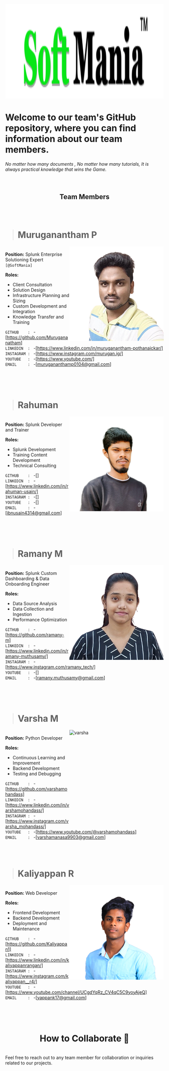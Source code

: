 <img src="https://raw.githubusercontent.com/SoftManiaTech/.github/main/softmania%20banner%20images/SoftMania_LOGO_TM.png" alt="Image Description" style="width: 1000px; height: 300px;"> <br/>                                          

# Welcome to our team's GitHub repository, where you can find information about our team members.
###### No matter how many documents , No matter how many tutorials, It is always practical knowledge that wins the Game. <br/><br/><br/>

<h2 align="center"> Team Members</h2> <br/> <br/>

> # Muruganantham P <br/>

<img align="right" src="https://github.com/SoftManiaTech/.github/blob/main/softmania%20team%20photos/muruganantham.png" alt="muruganantham" width="300" height="300"> <br/>
**Position:** Splunk Enterprise Solutioning Expert `[@SoftMania]` <br/>

**Roles:** 
- Client Consultation
- Solution Design
- Infrastructure Planning and Sizing
- Custom Development and Integration
- Knowledge Transfer and Training

`GITHUB    : ` -[https://github.com/Murugananatham] <br/>
`LINKEDIN  : ` -[https://www.linkedin.com/in/muruganantham-pothanaickar/] <br/>
`INSTAGRAM : ` -[https://www.instagram.com/murugan.ig/] <br/>
`YOUTUBE   : ` -[https://www.youtube.com/] <br/>
`EMAIL     : ` -[murugananthamp0104@gmail.com] <br/>

<br/>
<br/><br/>

> # Rahuman <br/>
<img align="right" src="https://github.com/SoftManiaTech/.github/blob/main/softmania%20team%20photos/rahuman.png" alt="rahuman" width="300" height="300"> <br/>
**Position:** Splunk Developer and Trainer  <br/>

**Roles:** 
- Splunk Development
- Training Content Development
- Technical Consulting

`GITHUB    : ` -[] <br/>
`LINKEDIN  : ` -[https://www.linkedin.com/in/rahuman-usain/] <br/>
`INSTAGRAM : ` -[] <br/>
`YOUTUBE   : ` -[] <br/>
`EMAIL     : ` -[ibnusain4314@gmail.com] <br/>

<br/>
<br/><br/> 

> # Ramany M <br/>
<img align="right" src="https://github.com/SoftManiaTech/.github/blob/main/softmania%20team%20photos/ramany.png" alt="ramany" width="300" height="300"> <br/>
**Position:** Splunk Custom Dashboarding & Data Onboarding Engineer <br/>

**Roles:** 
- Data Source Analysis
- Data Collection and Ingestion
- Performance Optimization

`GITHUB    : ` -[https://github.com/ramany-m] <br/>
`LINKEDIN  : ` -[https://www.linkedin.com/in/ramany-muthusamy/] <br/>
`INSTAGRAM : ` -[https://www.instagram.com/ramany_tech/] <br/>
`YOUTUBE   : ` -[] <br/>
`EMAIL     : ` -[ramany.muthusamy@gmail.com] <br/>

  <br/>
<br/><br/>

> # Varsha M <br/>
<img align="right" src="https://github.com/SoftManiaTech/.github/blob/main/softmania%20team%20photos/varsha.png" alt="varsha" width="300" height="300"> <br/>
**Position:** Python Developer <br/>

**Roles:** 
- Continuous Learning and Improvement
- Backend Development
- Testing and Debugging

`GITHUB    : ` -[https://github.com/varshamohandass] <br/>
`LINKEDIN  : ` -[https://www.linkedin.com/in/varshamohandass/] <br/>
`INSTAGRAM : ` -[https://www.instagram.com/varsha_mohandass/] <br/>
`YOUTUBE   : ` -[https://www.youtube.com/@varshamohandass] <br/>
`EMAIL     : ` -[varshamanasa9903@gmail.com] <br/>
<br/>
<br/><br/>

> # Kaliyappan R <br/>
<img align="right" src="https://github.com/SoftManiaTech/.github/blob/main/softmania%20team%20photos/kaliyappan.png" alt="kaliyappan" width="300" height="300"> <br/>
**Position:** Web Developer <br/>

**Roles:** 
- Frontend Development
- Backend Development
- Deployment and Maintenance

`GITHUB    : ` -[https://github.com/Kaliyappan1] <br/>
`LINKEDIN  : ` -[https://www.linkedin.com/in/kaliyappanrangan/] <br/>
`INSTAGRAM : ` -[https://www.instagram.com/kaliyappan__r4/] <br/>
`YOUTUBE   : ` -[https://www.youtube.com/channel/UCgdYqRz_CV4qC5C9yoyAjeQ] <br/>
`EMAIL     : ` -[yappank17@gmail.com] <br/> 

<br/>
<br/><br/> 

<h1 align="center"> How to Collaborate 🙌</h1> <br/>
Feel free to reach out to any team member for collaboration or inquiries related to our projects.


